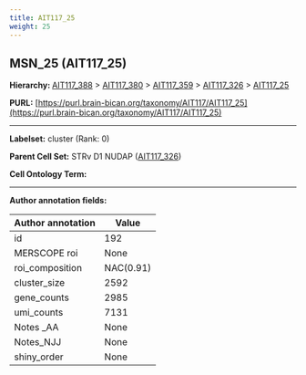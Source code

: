 ```yaml
---
title: AIT117_25
weight: 25
---
```

## MSN_25 (AIT117_25)
<b>Hierarchy: </b>
[AIT117_388](../AIT117_388) >
[AIT117_380](../AIT117_380) >
[AIT117_359](../AIT117_359) >
[AIT117_326](../AIT117_326) >
[AIT117_25](../AIT117_25)

**PURL:** [https://purl.brain-bican.org/taxonomy/AIT117/AIT117_25](https://purl.brain-bican.org/taxonomy/AIT117/AIT117_25)

---


**Labelset:** cluster (Rank: 0)

**Parent Cell Set:** STRv D1 NUDAP ([AIT117_326](../AIT117_326))



**Cell Ontology Term:** 

[MARKER GENES.]: #


---

[TRANSFERRED ANNOTATIONS.]: #


[AUTHOR ANNOTATION FIELDS.]: #


**Author annotation fields:**

| Author annotation | Value |
|-------------------|-------|
|id|192|
|MERSCOPE roi|None|
|roi_composition|NAC(0.91)|
|cluster_size|2592|
|gene_counts|2985|
|umi_counts|7131|
|Notes _AA|None|
|Notes_NJJ|None|
|shiny_order|None|
